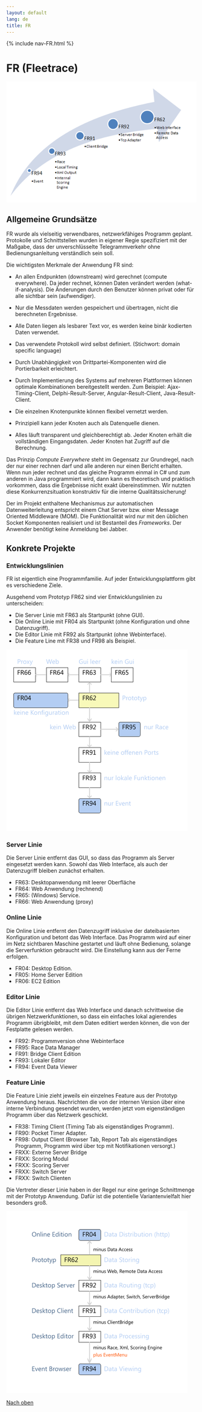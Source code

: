 ```yaml
---
layout: default
lang: de
title: FR
---
```


{% include nav-FR.html  %}

# FR (Fleetrace)

![Von FR91 nach FR62](../images/FR62-Pfeil.png)

## Allgemeine Grundsätze

FR wurde als vielseitig verwendbares, netzwerkfähiges Programm geplant. 
Protokolle und Schnittstellen wurden in eigener Regie spezifiziert mit der 
Maßgabe, dass der unverschlüsselte Telegrammverkehr ohne Bedienungsanleitung 
verständlich sein soll.

Die wichtigsten Merkmale der Anwendung FR sind:

- An allen Endpunkten (downstream) wird gerechnet (compute everywhere). Da jeder 
rechnet, können Daten verändert werden (what-if-analysis). Die Änderungen durch 
den Benutzer können privat oder für alle sichtbar sein (aufwendiger).

- Nur die Messdaten werden gespeichert und übertragen, nicht die berechneten 
Ergebnisse.

- Alle Daten liegen als lesbarer Text vor, es werden keine binär kodierten Daten verwendet.

- Das verwendete Protokoll wird selbst definiert. (Stichwort: domain specific language)

- Durch Unabhängigkeit von Drittpartei-Komponenten wird die Portierbarkeit erleichtert.

- Durch Implementierung des Systems auf mehreren Plattformen können optimale Kombinationen bereitgestellt werden.
Zum Beispiel: Ajax-Timing-Client, Delphi-Result-Server, Angular-Result-Client, Java-Result-Client.

- Die einzelnen Knotenpunkte können flexibel vernetzt werden.

- Prinzipiell kann jeder Knoten auch als Datenquelle dienen.

- Alles läuft transparent und gleichberechtigt ab.
Jeder Knoten erhält die vollständigen Eingangsdaten.
Jeder Knoten hat Zugriff auf die Berechnung.

Das Prinzip *Compute Everywhere* steht im Gegensatz zur Grundregel, nach der nur 
einer rechnen darf und alle anderen nur einen Bericht erhalten. Wenn nun 
jeder rechnet und das gleiche Programm einmal in C# und zum anderen in Java 
programmiert wird, dann kann es theoretisch und praktisch vorkommen, dass die 
Ergebnisse nicht exakt übereinstimmen. Wir nutzten diese 
Konkurrenzsituation konstruktiv für die interne Qualitätssicherung!

Der im Projekt enthaltene Mechanismus zur automatischen Datenweiterleitung 
entspricht einem Chat Server bzw. einer Message Oriented Middleware (MOM). Die 
Funktionalität wird nur mit den üblichen Socket Komponenten realisiert und ist 
Bestanteil des *Frameworks*. Der Anwender benötigt keine Anmeldung bei Jabber.

## Konkrete Projekte

### Entwicklungslinien

FR ist eigentlich eine Programmfamilie. Auf jeder Entwicklungsplattform gibt 
es verschiedene Ziele.

Ausgehend vom Prototyp FR62 sind vier Entwicklungslinien zu unterscheiden:
- Die Server Linie mit FR63 als Startpunkt (ohne GUI).
- Die Online Linie mit FR04 als Startpunkt (ohne Konfiguration und ohne Datenzugriff).
- Die Editor Linie mit FR92 als Startpunkt (ohne Webinterface).
- Die Feature Line mit FR38 und FR98 als Beispiel.

![FR62 Block 01](../images/Block-01.png)

### Server Linie

Die Server Linie entfernt das GUI, so dass das Programm als Server eingesetzt 
werden kann. Sowohl das Web Interface, als auch der Datenzugriff bleiben zunächst 
erhalten.

- FR63: Desktopanwendung mit leerer Oberfläche
- FR64: Web Anwendung (rechnend)
- FR65: (Windows) Service.
- FR66: Web Anwendung (proxy)

### Online Linie

Die Online Linie entfernt den Datenzugriff inklusive der dateibasierten 
Konfiguration und betont das Web Interface. Das Programm wird auf einer im Netz 
sichtbaren Maschine gestartet und läuft ohne Bedienung, solange die 
Serverfunktion gebraucht wird. Die Einstellung kann aus der Ferne erfolgen.

- FR04: Desktop Edition.
- FR05: Home Server Edition
- FR06: EC2 Edition

### Editor Linie

Die Editor Linie entfernt das Web Interface und danach schrittweise die 
übrigen Netzwerkfunktionen, so dass ein einfaches lokal agierendes Programm 
übrigbleibt, mit dem Daten editiert werden können, die von der Festplatte 
gelesen werden.

- FR92: Programmversion ohne Webinterface
- FR95: Race Data Manager
- FR91: Bridge Client Edition
- FR93: Lokaler Editor
- FR94: Event Data Viewer

### Feature Linie

Die Feature Linie zieht jeweils ein einzelnes Feature aus der 
Prototyp Anwendung heraus. Nachrichten die von der internen Version über eine 
interne Verbindung gesendet wurden, werden jetzt vom eigenständigen Programm 
über das Netzwerk geschickt.

- FR38: Timing Client (Timing Tab als eigenständiges Programm).
- FR90: Pocket Timer Adapter.
- FR98: Output Client (Browser Tab, Report Tab als eigenständiges Programm, Programm wird über tcp mit Notifikationen versorgt.)
- FRXX: Externe Server Bridge
- FRXX: Scoring Modul
- FRXX: Scoring Server
- FRXX: Switch Server
- FRXX: Switch Clienten

Die Vertreter dieser Linie haben in der Regel nur eine geringe Schnittmenge 
mit der Prototyp Anwendung. Dafür ist die potentielle Variantenvielfalt hier 
besonders groß.

![FR62 Block 02](../images/Block-02.png)

[Nach oben](#)
